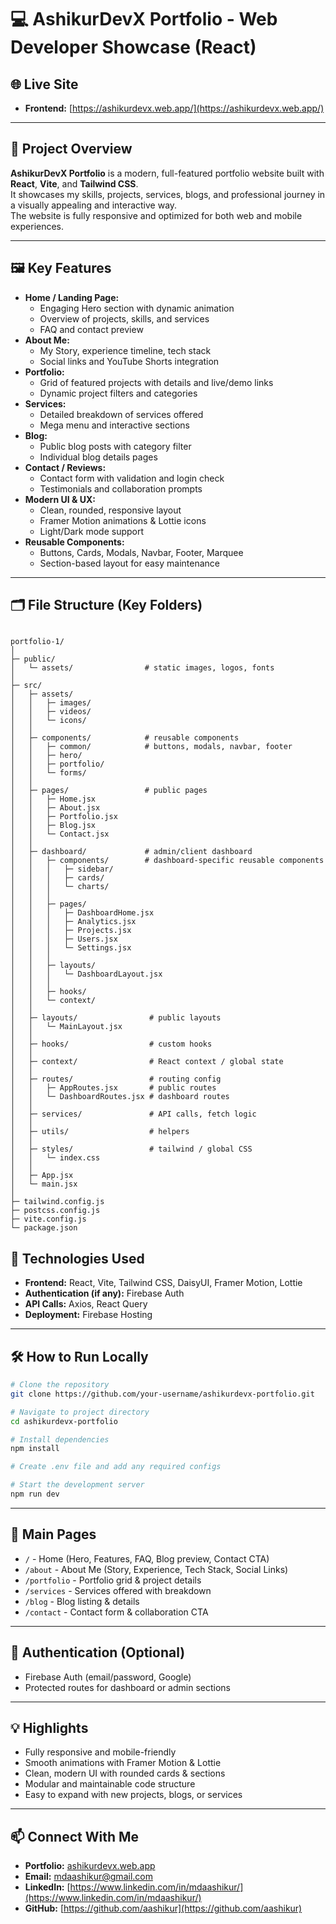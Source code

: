 # 💻 AshikurDevX Portfolio - Web Developer Showcase (React)

## 🌐 Live Site

- **Frontend:** [https://ashikurdevx.web.app/](https://ashikurdevx.web.app/)

---

## 🚀 Project Overview

**AshikurDevX Portfolio** is a modern, full-featured portfolio website built with **React**, **Vite**, and **Tailwind CSS**.  
It showcases my skills, projects, services, blogs, and professional journey in a visually appealing and interactive way.  
The website is fully responsive and optimized for both web and mobile experiences.

---

## 🖼️ Key Features

- **Home / Landing Page:**  
  - Engaging Hero section with dynamic animation  
  - Overview of projects, skills, and services  
  - FAQ and contact preview
- **About Me:**  
  - My Story, experience timeline, tech stack  
  - Social links and YouTube Shorts integration
- **Portfolio:**  
  - Grid of featured projects with details and live/demo links  
  - Dynamic project filters and categories
- **Services:**  
  - Detailed breakdown of services offered  
  - Mega menu and interactive sections
- **Blog:**  
  - Public blog posts with category filter  
  - Individual blog details pages
- **Contact / Reviews:**  
  - Contact form with validation and login check  
  - Testimonials and collaboration prompts
- **Modern UI & UX:**  
  - Clean, rounded, responsive layout  
  - Framer Motion animations & Lottie icons  
  - Light/Dark mode support
- **Reusable Components:**  
  - Buttons, Cards, Modals, Navbar, Footer, Marquee  
  - Section-based layout for easy maintenance

---

## 🗂️ File Structure (Key Folders)

```

portfolio-1/
│
├─ public/
│   └─ assets/                # static images, logos, fonts
│
├─ src/
│   ├─ assets/
│   │   ├─ images/
│   │   ├─ videos/
│   │   └─ icons/
│   │
│   ├─ components/            # reusable components
│   │   ├─ common/            # buttons, modals, navbar, footer
│   │   ├─ hero/
│   │   ├─ portfolio/
│   │   └─ forms/
│   │
│   ├─ pages/                 # public pages
│   │   ├─ Home.jsx
│   │   ├─ About.jsx
│   │   ├─ Portfolio.jsx
│   │   ├─ Blog.jsx
│   │   └─ Contact.jsx
│   │
│   ├─ dashboard/             # admin/client dashboard
│   │   ├─ components/        # dashboard-specific reusable components
│   │   │   ├─ sidebar/
│   │   │   ├─ cards/
│   │   │   └─ charts/
│   │   │
│   │   ├─ pages/
│   │   │   ├─ DashboardHome.jsx
│   │   │   ├─ Analytics.jsx
│   │   │   ├─ Projects.jsx
│   │   │   ├─ Users.jsx
│   │   │   └─ Settings.jsx
│   │   │
│   │   ├─ layouts/
│   │   │   └─ DashboardLayout.jsx
│   │   │
│   │   ├─ hooks/
│   │   └─ context/
│   │
│   ├─ layouts/                # public layouts
│   │   └─ MainLayout.jsx
│   │
│   ├─ hooks/                  # custom hooks
│   │
│   ├─ context/                # React context / global state
│   │
│   ├─ routes/                 # routing config
│   │   ├─ AppRoutes.jsx       # public routes
│   │   └─ DashboardRoutes.jsx # dashboard routes
│   │
│   ├─ services/               # API calls, fetch logic
│   │
│   ├─ utils/                  # helpers
│   │
│   ├─ styles/                 # tailwind / global CSS
│   │   └─ index.css
│   │
│   ├─ App.jsx
│   └─ main.jsx
│
├─ tailwind.config.js
├─ postcss.config.js
├─ vite.config.js
└─ package.json

```


## 🔑 Technologies Used

- **Frontend:** React, Vite, Tailwind CSS, DaisyUI, Framer Motion, Lottie  
- **Authentication (if any):** Firebase Auth  
- **API Calls:** Axios, React Query  
- **Deployment:** Firebase Hosting

---

## 🛠️ How to Run Locally

```bash
# Clone the repository
git clone https://github.com/your-username/ashikurdevx-portfolio.git

# Navigate to project directory
cd ashikurdevx-portfolio

# Install dependencies
npm install

# Create .env file and add any required configs

# Start the development server
npm run dev
````

---

## 📂 Main Pages

* `/` - Home (Hero, Features, FAQ, Blog preview, Contact CTA)
* `/about` - About Me (Story, Experience, Tech Stack, Social Links)
* `/portfolio` - Portfolio grid & project details
* `/services` - Services offered with breakdown
* `/blog` - Blog listing & details
* `/contact` - Contact form & collaboration CTA

---

## 🔐 Authentication (Optional)

* Firebase Auth (email/password, Google)
* Protected routes for dashboard or admin sections

---

## 💡 Highlights

* Fully responsive and mobile-friendly
* Smooth animations with Framer Motion & Lottie
* Clean, modern UI with rounded cards & sections
* Modular and maintainable code structure
* Easy to expand with new projects, blogs, or services

---

## 📫 Connect With Me

* **Portfolio:** [ashikurdevx.web.app](https://ashikurdevx.web.app/)
* **Email:** [mdaashikur@gmail.com](mailto:mdaashikur@gmail.com)
* **LinkedIn:** [https://www.linkedin.com/in/mdaashikur/](https://www.linkedin.com/in/mdaashikur/)
* **GitHub:** [https://github.com/aashikur](https://github.com/aashikur)

